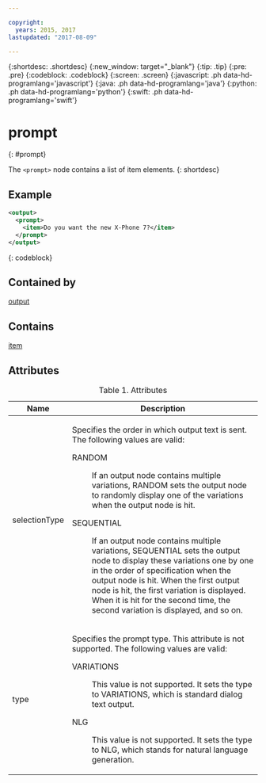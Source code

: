 ```yaml
---

copyright:
  years: 2015, 2017
lastupdated: "2017-08-09"

---
```


{:shortdesc: .shortdesc}
{:new_window: target="_blank"}
{:tip: .tip}
{:pre: .pre}
{:codeblock: .codeblock}
{:screen: .screen}
{:javascript: .ph data-hd-programlang='javascript'}
{:java: .ph data-hd-programlang='java'}
{:python: .ph data-hd-programlang='python'}
{:swift: .ph data-hd-programlang='swift'}

# prompt
{: #prompt}

The `<prompt>` node contains a list of item elements.
{: shortdesc}

## Example

```xml
<output>
  <prompt>
    <item>Do you want the new X-Phone 7?</item>
  </prompt>
</output>
```
{: codeblock}

## Contained by

[output](/docs/services/dialog/output.html)

## Contains

[item](/docs/services/dialog/item.html)

## Attributes

<table>
<caption>Table 1. Attributes</caption>
<thead><tr><th>Name</th>
<th>Description</th>
</tr>
</thead>
<tbody><tr><td><p>
selectionType
</p></td>
<td><p>
Specifies the order in which output
text is sent. The following values are valid:
</p><dl><dt>RANDOM</dt>
<dd><p>If an output node contains multiple variations, RANDOM sets the
output node to randomly display one of the variations when the output
node is hit.</p></dd>
<dt>SEQUENTIAL</dt>
<dd><p>If an output node contains multiple variations, SEQUENTIAL sets
the output node to display these variations one by one in the order
of specification when the output node is hit. When the first output
node is hit, the first variation is displayed. When it is hit for
the second time, the second variation is displayed, and so on.</p></dd>
</dl>
</td>
</tr>
<tr><td><p>
type
</p></td>
<td><p>
Specifies the prompt type. This attribute is not supported. The following values
                                    are valid:
</p><dl><dt>VARIATIONS</dt>
<dd><p>This value is not supported. It sets the type to
                                            VARIATIONS, which is standard dialog text output.</p></dd>
<dt>NLG</dt>
<dd><p>This value is not supported. It sets the type to NLG,
                                            which stands for natural language generation.</p></dd>
</dl>
</td>
</tr>
</tbody>
</table>
